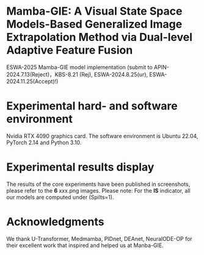# Mamba-GIE: A Visual State Space Models-Based Generalized Image Extrapolation Method via Dual-level Adaptive Feature Fusion
ESWA-2025
Mamba-GIE model implementation 
(submit to APIN-2024.7.13(Reject)，KBS-8.21 (Rej), ESWA-2024.8.25(ur), ESWA-2024.11.25(Accept)!)

# Experimental hard- and software environment
Nvidia RTX 4090 graphics card. The software environment is Ubuntu 22.04, PyTorch 2.14 and Python 3.10. 
# Experimental results display
The results of the core experiments have been published in screenshots, please refer to the **6** xxx.png images. Please note: For the **IS** indicator, all our models are computed under (Spilts=1).
# Acknowledgments
We thank U-Transformer, Medmamba, PIDnet, DEAnet, NeuralODE-OP for their excellent work that inspired and helped us at Manba-GIE.


